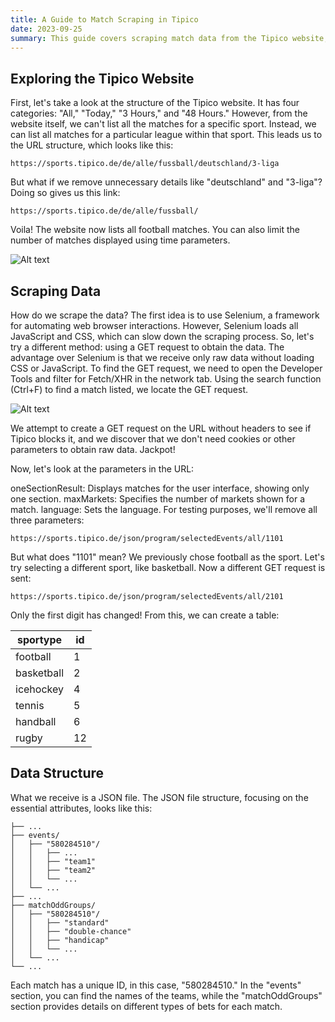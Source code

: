```yaml
---
title: A Guide to Match Scraping in Tipico
date: 2023-09-25
summary: This guide covers scraping match data from the Tipico website, encompassing URL structure, data scraping methods, parameter manipulation, and the JSON data structure.
---
```


## Exploring the Tipico Website

First, let's take a look at the structure of the Tipico website. It has four categories: "All," "Today," "3 Hours," and "48 Hours." However, from the website itself, we can't list all the matches for a specific sport. Instead, we can list all matches for a particular league within that sport. This leads us to the URL structure, which looks like this:

```https://sports.tipico.de/de/alle/fussball/deutschland/3-liga```

But what if we remove unnecessary details like "deutschland" and "3-liga"? Doing so gives us this link:

```https://sports.tipico.de/de/alle/fussball/```

Voila! The website now lists all football matches. You can also limit the number of matches displayed using time parameters.

![Alt text](all-bets.png "List of all matches for the sporttype football")

## Scraping Data

How do we scrape the data? The first idea is to use Selenium, a framework for automating web browser interactions. However, Selenium loads all JavaScript and CSS, which can slow down the scraping process. So, let's try a different method: using a GET request to obtain the data. The advantage over Selenium is that we receive only raw data without loading CSS or JavaScript. To find the GET request, we need to open the Developer Tools and filter for Fetch/XHR in the network tab. Using the search function (Ctrl+F) to find a match listed, we locate the GET request.

![Alt text](fetching.png "In this case we search for KCC FC and found the GET request")

We attempt to create a GET request on the URL without headers to see if Tipico blocks it, and we discover that we don't need cookies or other parameters to obtain raw data. Jackpot!

Now, let's look at the parameters in the URL:

oneSectionResult: Displays matches for the user interface, showing only one section.
maxMarkets: Specifies the number of markets shown for a match.
language: Sets the language.
For testing purposes, we'll remove all three parameters:

```https://sports.tipico.de/json/program/selectedEvents/all/1101```

But what does "1101" mean? We previously chose football as the sport. Let's try selecting a different sport, like basketball. Now a different GET request is sent: 

```https://sports.tipico.de/json/program/selectedEvents/all/2101```

Only the first digit has changed! From this, we can create a table:

| sportype   | id |
|------------|----|
| football   | 1  |
| basketball | 2  |
| icehockey  | 4  |
| tennis     | 5  |
| handball   | 6  |
| rugby      | 12 |

## Data Structure

What we receive is a JSON file. The JSON file structure, focusing on the essential attributes, looks like this:

```SELECTION/
├── ...
├── events/
│   ├── "580284510"/
│   │   ├── ...
│   │   ├── "team1"
│   │   ├── "team2"
│   │   └── ...
│   └── ...
├── ...
├── matchOddGroups/
│   ├── "580284510"/
│   │   ├── "standard"
│   │   ├── "double-chance"
│   │   ├── "handicap"
│   │   └── ...
│   └── ...
└── ...
```

Each match has a unique ID, in this case, "580284510." In the "events" section, you can find the names of the teams, while the "matchOddGroups" section provides details on different types of bets for each match.